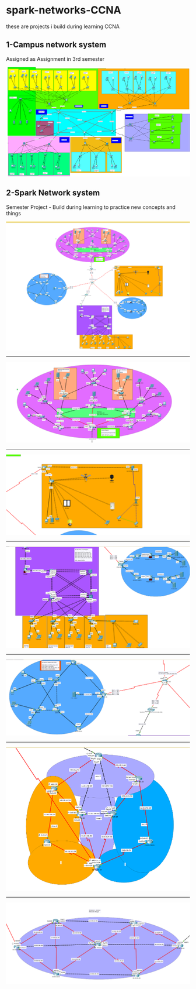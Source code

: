 # spark-networks-CCNA

these are projects i build during learning CCNA

## 1-Campus network system
Assigned as Assignment in 3rd semester

![ss](ss_of_campus_topology.png)

## 2-Spark Network system 
Semester Project - Build during learning to practice new concepts and things

![ss](spark_network_ss/main.png)

<hr>

![ss](spark_network_ss/ss1.png)

<hr>

![ss](spark_network_ss/ss2.png)

<hr>

![ss](spark_network_ss/ss3.png)

<hr>

![ss](spark_network_ss/ss4.png)

<hr>

![ss](spark_network_ss/ss5.png)

<hr>

![ss](spark_network_ss/ss6.png)
